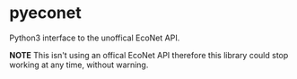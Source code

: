 # pyeconet
Python3 interface to the unoffical EcoNet API.

**NOTE** This isn't using an offical EcoNet API therefore this library could stop working at any time, without warning.


